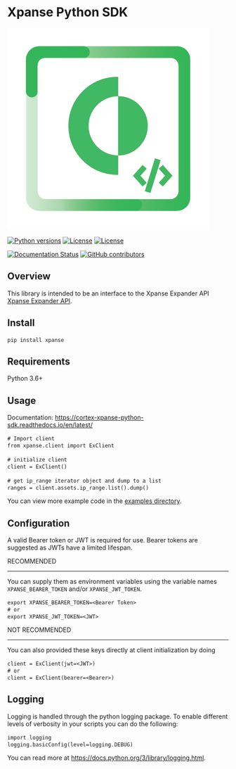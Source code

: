 Xpanse Python SDK
==================
![Xpanse](https://github.com/PaloAltoNetworks/cortex-xpanse-python-sdk/blob/main/docs/_source/_static/xpanse_banner.png?raw=true|width=400)


[![Python versions](https://img.shields.io/badge/python-3.6%20%7C%203.7%20%7C%203.8-blueviolet)](https://pypi.python.org/pypi/xpanse)
[![License](https://img.shields.io/badge/code%20style-black-000000.svg)](https://github.com/psf/black)
[![License](https://img.shields.io/pypi/l/xpanse)](https://github.com/PaloAltoNetworks/cortex-xpanse-python-sdk/blob/main/LICENSE)

[![Documentation Status](https://img.shields.io/badge/docs-latest-brightgreen.svg)](http://cortex-xpanse-python-sdk.readthedocs.io/en/latest/?badge=latest)
[![GitHub contributors](https://img.shields.io/github/contributors/PaloAltoNetworks/cortex-xpanse-python-sdk)](https://github.com/PaloAltoNetworks/cortex-xpanse-python-sdk/graphs/contributors)


Overview
--------

This library is intended to be an interface to the Xpanse Expander API [Xpanse Expander API](https://knowledgebase.xpanse.co/expander-apis/>).

Install
-------

    pip install xpanse

Requirements
------------

Python 3.6+

Usage
-----
Documentation: https://cortex-xpanse-python-sdk.readthedocs.io/en/latest/

    # Import client
    from xpanse.client import ExClient

    # initialize client
    client = ExClient()

    # get ip_range iterator object and dump to a list
    ranges = client.assets.ip_range.list().dump()

You can view more example code in the [examples directory](https://github.com/PaloAltoNetworks/cortex-xpanse-python-sdk/tree/main/examples>).

Configuration
-------------

A valid Bearer token or JWT is required for use. Bearer tokens are suggested as JWTs have a limited lifespan. 

RECOMMENDED
***********
You can supply them as environment variables using the variable names ``XPANSE_BEARER_TOKEN`` and/or ``XPANSE_JWT_TOKEN``.

    export XPANSE_BEARER_TOKEN=<Bearer Token>
    # or
    export XPANSE_JWT_TOKEN=<JWT>
    

NOT RECOMMENDED
***************
You can also provided these keys directly at client initialization by doing

    client = ExClient(jwt=<JWT>)
    # or
    client = ExClient(bearer=<Bearer>) 

Logging
-------
Logging is handled through the python logging package. To enable different levels of verbosity in your scripts you can do the following:

    import logging
    logging.basicConfig(level=logging.DEBUG)

You can read more at https://docs.python.org/3/library/logging.html.
